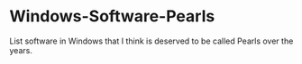 # Windows-Software-Pearls
List software in Windows that I think is deserved to be called Pearls over the years.
